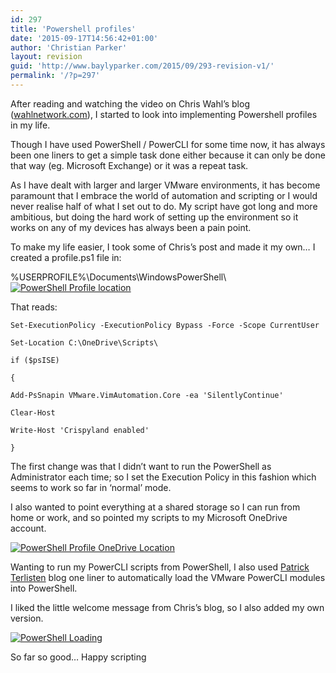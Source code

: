 ```yaml
---
id: 297
title: 'Powershell profiles'
date: '2015-09-17T14:56:42+01:00'
author: 'Christian Parker'
layout: revision
guid: 'http://www.baylyparker.com/2015/09/293-revision-v1/'
permalink: '/?p=297'
---
```


After reading and watching the video on Chris Wahl’s blog ([wahlnetwork.com](http://www.wahlnetwork.com)), I started to look into implementing Powershell profiles in my life.

Though I have used PowerShell / PowerCLI for some time now, it has always been one liners to get a simple task done either because it can only be done that way (eg. Microsoft Exchange) or it was a repeat task.

As I have dealt with larger and larger VMware environments, it has become paramount that I embrace the world of automation and scripting or I would never realise half of what I set out to do. My script have got long and more ambitious, but doing the hard work of setting up the environment so it works on any of my devices has always been a pain point.

To make my life easier, I took some of Chris’s post and made it my own… I created a profile.ps1 file in:

%USERPROFILE%\\Documents\\WindowsPowerShell\\[![PowerShell Profile location](https://i0.wp.com/www.baylyparker.com/wp-content/uploads/2015/09/PSProfile.png?resize=300%2C87)](https://i0.wp.com/www.baylyparker.com/wp-content/uploads/2015/09/PSProfile.png)

That reads:

```
Set-ExecutionPolicy -ExecutionPolicy Bypass -Force -Scope CurrentUser
```

```
Set-Location C:\OneDrive\Scripts\
```

```
if ($psISE)
```

```
{
```

```
Add-PsSnapin VMware.VimAutomation.Core -ea 'SilentlyContinue'
```

```
Clear-Host
```

```
Write-Host 'Crispyland enabled'
```

```
}
```

The first change was that I didn’t want to run the PowerShell as Administrator each time; so I set the Execution Policy in this fashion which seems to work so far in ‘normal’ mode.

I also wanted to point everything at a shared storage so I can run from home or work, and so pointed my scripts to my Microsoft OneDrive account.

[![PowerShell Profile OneDrive Location](https://i0.wp.com/www.baylyparker.com/wp-content/uploads/2015/09/PSProfile-OneDrive.png?resize=300%2C87)](https://i0.wp.com/www.baylyparker.com/wp-content/uploads/2015/09/PSProfile-OneDrive.png)

Wanting to run my PowerCLI scripts from PowerShell, I also used [Patrick Terlisten](http://www.vcloudnine.de/load-vmware-powercli-snap-in-automatically-in-powershell-ise/) blog one liner to automatically load the VMware PowerCLI modules into PowerShell.

I liked the little welcome message from Chris’s blog, so I also added my own version.

[![PowerShell Loading](https://i0.wp.com/www.baylyparker.com/wp-content/uploads/2015/09/PSProfile-loading.png?resize=300%2C228)](https://i0.wp.com/www.baylyparker.com/wp-content/uploads/2015/09/PSProfile-loading.png)

So far so good… Happy scripting